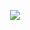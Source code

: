 <p align="center">
  <img src="https://github.com/ChristofLauriers/AkkaMjrTwo/blob/master/StatisticsEngine/Akka%20Major%202%20Statisitics.png">
</p>
